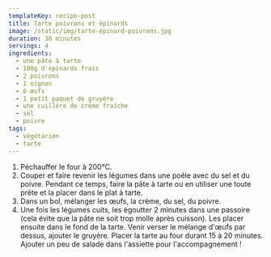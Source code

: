 ```yaml
---
templateKey: recipe-post
title: Tarte poivrons et épinards
image: /static/img/tarte-épinard-poivrons.jpg
duration: 30 minutes
servings: 4
ingredients:
  - une pâte à tarte
  - 100g d'épinards frais
  - 2 poivrons
  - 1 oignon
  - 6 œufs
  - 1 petit paquet de gruyère
  - une cuillère de crème fraîche
  - sel
  - poivre
tags:
  - végétarien
  - tarte
---
```

1. Péchauffer le four à 200°C.
2. Couper et faire revenir les légumes dans une poêle avec du sel et du poivre. Pendant ce temps, faire la pâte à tarte ou en utiliser une toute prête et la placer dans le plat à tarte.
3. Dans un bol, mélanger les œufs, la crème, du sel, du poivre. 
4. Une fois les légumes cuits, les égoutter 2 minutes dans une passoire (cela évite que la pâte ne soit trop molle après cuisson). Les placer ensuite dans le fond de la tarte. Venir verser le mélange d'œufs par dessus, ajouter le gruyère. Placer la tarte au four durant 15 à 20 minutes. Ajouter un peu de salade dans l'assiette pour l'accompagnement !